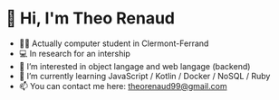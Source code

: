  👋 Hi, I'm Theo Renaud
====================================
- 👨‍🎓 Actually computer student in Clermont-Ferrand
- 💻 In research for an intership
- 👀 I’m interested in object langage and web langage (backend)
- 📕 I’m currently learning JavaScript / Kotlin / Docker / NoSQL / Ruby
- 📫 You can contact me here: theorenaud99@gmail.com

<!---
Theo-renaud/Theo-renaud is a ✨ special ✨ repository because its `README.md` (this file) appears on your GitHub profile.
You can click the Preview link to take a look at your changes.
--->
